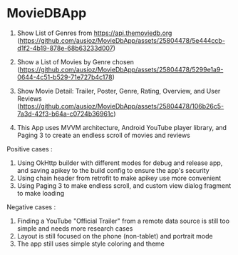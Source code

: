 # MovieDBApp

1. Show List of Genres from https://api.themoviedb.org
(https://github.com/ausioz/MovieDbApp/assets/25804478/5e444ccb-d1f2-4b19-878e-68b63233d007)

2. Show a List of Movies by Genre chosen
(https://github.com/ausioz/MovieDbApp/assets/25804478/5299e1a9-0644-4c51-b529-71e727b4c178)

3. Show Movie Detail: Trailer, Poster, Genre, Rating, Overview, and User Reviews
(https://github.com/ausioz/MovieDbApp/assets/25804478/106b26c5-7a3d-42f3-b64a-c0724b36961c)

4. This App uses MVVM architecture, Android YouTube player library, and Paging 3 to create an endless scroll of movies and reviews


Positive cases :
1. Using OkHttp builder with different modes for debug and release app, and saving apikey to the build config to ensure the app's security
2. Using chain header from retrofit to make apikey use more convenient
3. Using Paging 3 to make endless scroll, and custom view dialog fragment to make loading

Negative cases :
1. Finding a YouTube "Official Trailer" from a remote data source is still too simple and needs more research cases
2. Layout is still focused on the phone (non-tablet) and portrait mode
3. The app still uses simple style coloring and theme

